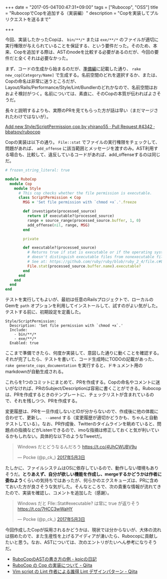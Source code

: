 +++
date = "2017-05-04T00:47:31+09:00"
tags = ["Rubocop", "OSS"]
title = "RubocopでCopを追加する（実装編）"
description = "Copを実装してプルリクエストを送るまで"

+++

今回、実装したかったCopは、 `bin/**/*` または `exe/**/*` のファイルが適切に実行権限が与えられていることを保証する、という要件だった。そのため、本来、Copを追加する際は、ASTのnodeを比較する必要があるのだが、今回の要件だと全くそれは必要なかった。

まず、コードの生成から始まるのだが、[準備編](/2017/05/03/how-to-create-new-cop-01/)に記載した通り、 `rake new_cop[Category/Name]` で生成する。名前空間のどれを選択するか、または、Copの命名は非常に迷うところだが、Layout/Rails/Performance/Style/Lint/Bundlerのどれかなので、名前空間はおおよそ検討がつく。名前については、素直に、そのCopの本質が伝わればよさそうだ。

長々と説明するよりも、実際のPRを見てもらった方が話は早い（まだマージされたわけではないが）。

[Add new Style/ScriptPermission cop by yhirano55 · Pull Request #4342 · bbatsov/rubocop](https://github.com/bbatsov/rubocop/pull/4342)

Copの実装は以下の通り。 `File::stat` でファイルの実行権限をチェックして、問題があれば、 `add_offense` に該当範囲とメッセージを渡すのみ。AST利用する場合も、比較して、違反しているコードがあれば、add_offenseするのは同じだ。

```ruby
# frozen_string_literal: true

module RuboCop
  module Cop
    module Style
      # This cop checks whether the file permission is executable.
      class ScriptPermission < Cop
        MSG = 'Set file permission with `chmod +x`.'.freeze

        def investigate(processed_source)
          return if executable?(processed_source)
          range = source_range(processed_source.buffer, 1, 0)
          add_offense(nil, range, MSG)
        end

        private

        def executable?(processed_source)
          # Returns true if stat is executable or if the operating system
          # doesn't distinguish executable files from nonexecutable files.
          # See at: https://github.com/ruby/ruby/blob/ruby_2_4/file.c#L5362
          File.stat(processed_source.buffer.name).executable?
        end
      end
    end
  end
end
```

テストを実行してもよいが、最初は任意のRailsプロジェクトで、ローカルのGemを `path` オプションを利用してインストールして、試すのがよい気がした。テストする前に、初期設定を定義した。

```
Style/ScriptPermission:
  Description: 'Set file permission with `chmod +x`.'
  Include:
    - bin/**/*
    - exe/**/*
  Enabled: true
```

ここまで準備できたら、何度か実装して、意図した通りに動くことを確認する。それが完了したら、テストを書いて、コード生成時にTODOの記載があった、`rake generate_cops_documentation` を実行すると、ドキュメント用のmarkdownが自動生成される。

これらを1つのコミットにまとめて、PRを作成する。Copの命名やコメントに迷いがなければ、PRのSubject/Descriptionは容易に書くことができる。Rubocopは、PRを作成するときのテンプレートに、チェックリストが含まれているので、それを残しつつ、PRを作成する。

変更履歴は、PRを一旦作成しないとIDが分からないので、作成後に他の体裁に合わせて、更新し、 `--amend` する（変更履歴が適切かどうかも、ちゃんと自動テストしている）。なお、PR作成後、Twitterのタイムラインを眺めていると、問題点の指摘などがListenできるので、imoな指摘は修正しておくと気が利いているかもしれない。具体的な以下のようなTweetだ。

<blockquote class="twitter-tweet" data-lang="ja"><p lang="ja" dir="ltr">Windows だとどうなるんだろう <a href="https://t.co/4UhCWUBV9u">https://t.co/4UhCWUBV9u</a></p>&mdash; Pocke (@p_ck_) <a href="https://twitter.com/p_ck_/status/859644291102199809">2017年5月3日</a></blockquote>

たしかに、ファイルシステムはOSに依存しているので、動作しない環境もありそうだ。**とりあえず、自分が欲しい機能を作成し、mergeするかどうかは作者に委ねよう**くらいの気持ちではあったが、何らかのエクスキューズは、PRに含めておいた方が良さそうな気がした。そんなところで、次の貴重な情報が流れてきたので、実装を確認し、コメントを追加した（感謝）。

<blockquote class="twitter-tweet" data-lang="ja"><p lang="ja" dir="ltr">Windows だと FIle::Stat#executable? は常に true が返りそう <a href="https://t.co/7HCC3wWaHY">https://t.co/7HCC3wWaHY</a></p>&mdash; Pocke (@p_ck_) <a href="https://twitter.com/p_ck_/status/859646820221321216">2017年5月3日</a></blockquote>

今回作成したCopが採用されるかどうかは、現状では分からないが、大体の流れは掴めたので、また生産性を上げるアイディアが湧いたら、Rubocopに貢献したいと思う。なお、ASTについては、次のエントリがたいへん参考になりそうだ。

- [RuboCopのASTの書き方の例 - koicの日記](http://koic.hatenablog.com/entry/2017/01/05/000000)
- [RuboCop の Cop の実装について - Qiita](http://qiita.com/pocke/items/1ac1fbabb861f08c96e2)
- [Vim script の Lint 作者による誰得 Lint デザインパターン - Qiita](http://qiita.com/Kuniwak/items/d6a2d22711e4d7856edd)

<script async src="//platform.twitter.com/widgets.js" charset="utf-8"></script>

